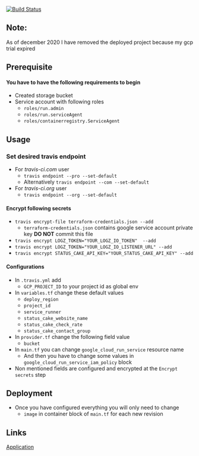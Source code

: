 [![Build Status](https://travis-ci.com/Hannarong98/PGR301-Exam-Infrastructure.svg?branch=master)](https://travis-ci.com/Hannarong98/PGR301-Exam-Infrastructure)

## Note:

As of december 2020 I have removed the deployed project because my gcp trial expired

Prerequisite
---
#### You have to have the following requirements to begin
* Created storage bucket
* Service account with following roles
    * `roles/run.admin`
    * `roles/run.serviceAgent`
    * `roles/containerregistry.ServiceAgent`


Usage
---
### Set desired travis endpoint
* For _travis-ci.com_ user
    * `travis endpoint --pro --set-default`
    * Alternatively `travis endpoint --com --set-default`
* For _travis-ci.org_ user
    * `travis endpoint --org --set-default`
#### Encrypt following secrets
* `travis encrypt-file terraform-credentials.json --add`
    * `terraform-credentials.json` contains google service account private key __DO NOT__ commit this file
* `travis encrypt LOGZ_TOKEN="YOUR_LOGZ_IO_TOKEN"  --add`
* `travis encrypt LOGZ_TOKEN="YOUR_LOGZ_IO_LISTENER_URL" --add`
* `travis encrypt STATUS_CAKE_API_KEY="YOUR_STATUS_CAKE_API_KEY" --add`


#### Configurations

* In `.travis.yml` add
    * `GCP_PROJECT_ID` to your project id as global env
* In `variables.tf` change these default values
    * `deploy_region`
    * `project_id`
    * `service_runner`
    * `status_cake_website_name`
    * `status_cake_check_rate`
    * `status_cake_contact_group`
* In `provider.tf` change the following field value
    * `bucket`
* In `main.tf` you can change `google_cloud_run_service` resource name
    * And then you have to change some values in `google_cloud_run_service_iam_policy` block
* Non mentioned fields are configured and encrypted at the `Encrypt secrets` step

Deployment
---
* Once you have configured everything you will only need to change
    * `image` in container block of `main.tf` for each new revision


Links
---

[Application](https://github.com/Hannarong98/PGR301-Exam-application)
